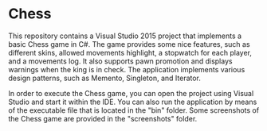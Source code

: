 # Chess

This repository contains a Visual Studio 2015 project that implements a basic Chess game in C#. The game
provides some nice features, such as different skins, allowed movements highlight, a stopwatch for
each player, and a movements log. It also supports pawn promotion and displays warnings when the king
is in check. The application implements various design patterns, such as Memento, Singleton, and Iterator.

In order to execute the Chess game, you can open the project using Visual Studio and start it
within the IDE. You can also run the application by means of the executable file that is located
in the "bin" folder. Some screenshots of the Chess game are provided in the "screenshots" folder.
